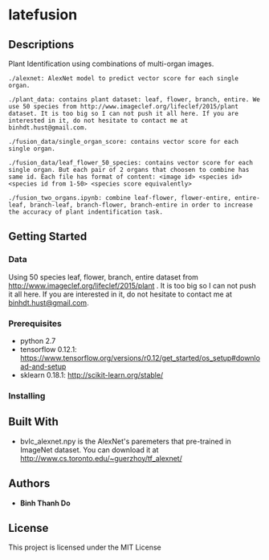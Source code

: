 # latefusion

## Descriptions
Plant Identification using combinations of multi-organ images.


	./alexnet: AlexNet model to predict vector score for each single organ.
	
	./plant_data: contains plant dataset: leaf, flower, branch, entire. We use 50 species from http://www.imageclef.org/lifeclef/2015/plant dataset. It is too big so I can not push it all here. If you are interested in it, do not hesitate to contact me at binhdt.hust@gmail.com.
	
	./fusion_data/single_organ_score: contains vector score for each single organ.
	
	./fusion_data/leaf_flower_50_species: contains vector score for each single organ. But each pair of 2 organs that choosen to combine has same id. Each file has format of content: <image id> <species id> <species id from 1-50> <species score equivalently>
	
	./fusion_two_organs.ipynb: combine leaf-flower, flower-entire, entire-leaf, branch-leaf, branch-flower, branch-entire in order to increase the accuracy of plant indentification task.
	
## Getting Started

### Data
Using 50 species leaf, flower, branch, entire dataset from http://www.imageclef.org/lifeclef/2015/plant . It is too big so I can not push it all here. If you are interested in it, do not hesitate to contact me at binhdt.hust@gmail.com.
### Prerequisites
* python 2.7
* tensorflow 0.12.1: https://www.tensorflow.org/versions/r0.12/get_started/os_setup#download-and-setup
* sklearn 0.18.1: http://scikit-learn.org/stable/
### Installing

## Built With

* bvlc_alexnet.npy is the AlexNet's paremeters that pre-trained in ImageNet dataset. You can download it at http://www.cs.toronto.edu/~guerzhoy/tf_alexnet/


## Authors

* **Binh Thanh Do** 

## License

This project is licensed under the MIT License